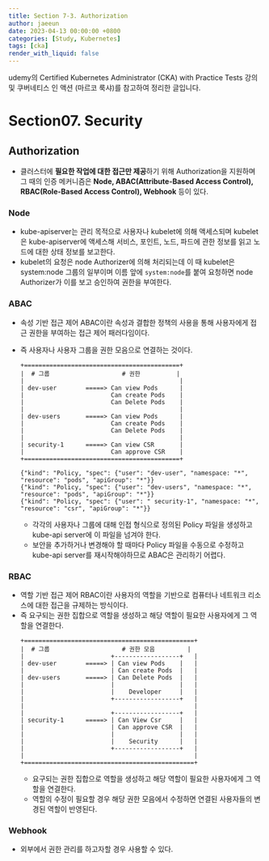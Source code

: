 ```yaml
---
title: Section 7-3. Authorization
author: jaeeun
date: 2023-04-13 00:00:00 +0800
categories: [Study, Kubernetes]
tags: [cka]
render_with_liquid: false
---
```


udemy의 Certified Kubernetes Administrator (CKA) with Practice Tests 강의 및 쿠버네티스 인 액션 (마르코 룩샤)를 참고하여 정리한 글입니다.

# Section07. Security

## Authorization

- 클러스터에 **필요한 작업에 대한 접근만 제공**하기 위해 Authorization을 지원하며 그 때의 인증 메커니즘은 **Node, ABAC(Attribute-Based Access Control), RBAC(Role-Based Access Control), Webhook** 등이 있다.

### Node

- kube-apiserver는 관리 목적으로 사용자나 kubelet에 의해 액세스되며 kubelet은 kube-apiserver에 액세스해 서비스, 포인트, 노드, 파드에 관한 정보를 읽고 노드에 대한 상태 정보를 보고한다.
- kubelet의 요청은 node Authorizer에 의해 처리되는데 이 때 kubelet은 system:node 그룹의 일부이며 이름 앞에 `system:node`를 붙여 요청하면 node Authorizer가 이를 보고 승인하여 권한을 부여한다.

### ABAC

- 속성 기반 접근 제어 ABAC이란 속성과 결합한 정책의 사용을 통해 사용자에게 접근 권한을 부여하는 접근 제어 패러다임이다.
- 즉 사용자나 사용자 그룹을 권한 모음으로 연결하는 것이다.
  ```
  +===========================================+
  |  # 그룹                    # 권한          | 
  |                                           |
  | dev-user        =====> Can view Pods      |
  |                        Can create Pods    |
  |                        Can Delete Pods    |
  |                                           |
  | dev-users       =====> Can view Pods      |
  |                        Can create Pods    |
  |                        Can Delete Pods    |
  |                                           |
  | security-1      =====> Can view CSR       |
  |                        Can approve CSR    |
  +===========================================+

  {"kind": "Policy, "spec": {"user": "dev-user", "namespace: "*", "resource": "pods", "apiGroup": "*"}}
  {"kind": "Policy, "spec": {"user": "dev-users", "namespace: "*", "resource": "pods", "apiGroup": "*"}}
  {"kind": "Policy, "spec": {"user": " security-1", "namespace: "*", "resource": "csr", "apiGroup": "*"}}
  ```
  
  - 각각의 사용자나 그룹에 대해 인접 형식으로 정의된 Policy 파일을 생성하고 kube-api server에 이 파일을 넘겨야 한다.
  - 보안을 추가하거나 변경해야 할 때마다 Policy 파일을 수동으로 수정하고 kube-api server를 재시작해야하므로 ABAC은 관리하기 어렵다.

### RBAC

- 역할 기반 접근 제어 RBAC이란 사용자의 역할을 기반으로 컴퓨터나 네트워크 리소스에 대한 접근을 규제하는 방식이다.
- 즉 요구되는 권한 집합으로 역할을 생성하고 해당 역할이 필요한 사용자에게 그 역할을 연결한다.
  ```
  +===============================================+
  |  # 그룹                    # 권한 모음         | 
  |                        +------------------+   |
  | dev-user        =====> | Can view Pods    |   |
  |                        | Can create Pods  |   |
  | dev-users       =====> | Can Delete Pods  |   |
  |                        |                  |   |
  |                        |    Developer     |   |
  |                        +------------------+   |
  |                                               |
  |                        +------------------+   |
  | security-1      =====> | Can View Csr     |   |
  |                        | Can approve CSR  |   |
  |                        |                  |   |
  |                        |    Security      |   |
  |                        +------------------+   |
  |                                               |
  +===============================================+
  ```
  - 요구되는 권한 집합으로 역할을 생성하고 해당 역할이 필요한 사용자에게 그 역할을 연결한다.
  - 역할의 수정이 필요할 경우 해당 권한 모음에서 수정하면 연결된 사용자들의 변경된 역할이 반영된다.
### Webhook

- 외부에서 권한 관리를 하고자할 경우 사용할 수 있다.
